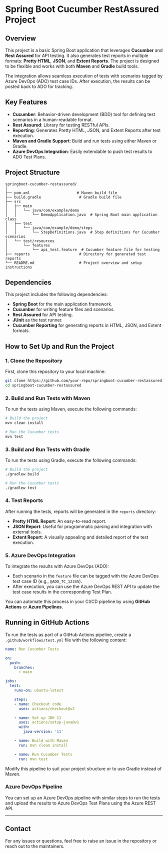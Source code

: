 
# Spring Boot Cucumber RestAssured Project

## Overview
This project is a basic Spring Boot application that leverages **Cucumber** and **Rest Assured** for API testing. It also generates test reports in multiple formats: **Pretty HTML**, **JSON**, and **Extent Reports**. The project is designed to be flexible and works with both **Maven** and **Gradle** build tools.

The integration allows seamless execution of tests with scenarios tagged by Azure DevOps (ADO) test case IDs. After execution, the results can be posted back to ADO for tracking.

## Key Features
- **Cucumber**: Behavior-driven development (BDD) tool for defining test scenarios in a human-readable format.
- **Rest Assured**: Library for testing RESTful APIs.
- **Reporting**: Generates Pretty HTML, JSON, and Extent Reports after test execution.
- **Maven and Gradle Support**: Build and run tests using either Maven or Gradle.
- **Azure DevOps Integration**: Easily extendable to push test results to ADO Test Plans.

## Project Structure
```
springboot-cucumber-restassured/
│
├── pom.xml                     # Maven build file
├── build.gradle                 # Gradle build file
├── src
│   ├── main
│   │   └── java/com/example/demo
│   │       └── DemoApplication.java  # Spring Boot main application class
│   ├── test
│   │   └── java/com/example/demo/steps
│   │       └── StepDefinitions.java  # Step definitions for Cucumber scenarios
│   └── test/resources
│       └── features
│           └── api_test.feature  # Cucumber feature file for testing
├── reports                      # Directory for generated test reports
└── README.md                    # Project overview and setup instructions
```

## Dependencies
This project includes the following dependencies:
- **Spring Boot** for the main application framework.
- **Cucumber** for writing feature files and scenarios.
- **Rest Assured** for API testing.
- **JUnit** as the test runner.
- **Cucumber Reporting** for generating reports in HTML, JSON, and Extent formats.

## How to Set Up and Run the Project

### 1. Clone the Repository
First, clone this repository to your local machine:
```bash
git clone https://github.com/your-repo/springboot-cucumber-restassured.git
cd springboot-cucumber-restassured
```

### 2. Build and Run Tests with Maven
To run the tests using Maven, execute the following commands:
```bash
# Build the project
mvn clean install

# Run the Cucumber tests
mvn test
```

### 3. Build and Run Tests with Gradle
To run the tests using Gradle, execute the following commands:
```bash
# Build the project
./gradlew build

# Run the Cucumber tests
./gradlew test
```

### 4. Test Reports
After running the tests, reports will be generated in the `reports` directory:
- **Pretty HTML Report**: An easy-to-read report.
- **JSON Report**: Useful for programmatic parsing and integration with external tools.
- **Extent Report**: A visually appealing and detailed report of the test execution.

### 5. Azure DevOps Integration
To integrate the results with Azure DevOps (ADO):
- Each scenario in the `feature` file can be tagged with the Azure DevOps test case ID (e.g., `@ADO_TC_12345`).
- After execution, you can use the Azure DevOps REST API to update the test case results in the corresponding Test Plan.

You can automate this process in your CI/CD pipeline by using **GitHub Actions** or **Azure Pipelines**.

## Running in GitHub Actions
To run the tests as part of a GitHub Actions pipeline, create a `.github/workflows/test.yml` file with the following content:

```yaml
name: Run Cucumber Tests

on:
  push:
    branches:
      - main

jobs:
  test:
    runs-on: ubuntu-latest

    steps:
    - name: Checkout code
      uses: actions/checkout@v2

    - name: Set up JDK 11
      uses: actions/setup-java@v1
      with:
        java-version: '11'

    - name: Build with Maven
      run: mvn clean install

    - name: Run Cucumber Tests
      run: mvn test
```

Modify this pipeline to suit your project structure or to use Gradle instead of Maven.

### Azure DevOps Pipeline
You can set up an Azure DevOps pipeline with similar steps to run the tests and upload the results to Azure DevOps Test Plans using the Azure REST API.

---

## Contact
For any issues or questions, feel free to raise an issue in the repository or reach out to the maintainers.
